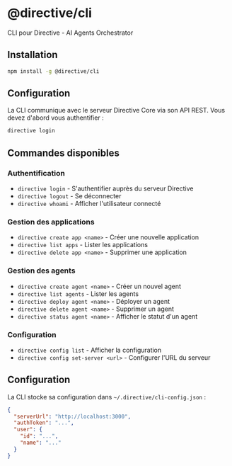 # @directive/cli

CLI pour Directive - AI Agents Orchestrator

## Installation

```bash
npm install -g @directive/cli
```

## Configuration

La CLI communique avec le serveur Directive Core via son API REST. Vous devez d'abord vous authentifier :

```bash
directive login
```

## Commandes disponibles

### Authentification
- `directive login` - S'authentifier auprès du serveur Directive
- `directive logout` - Se déconnecter
- `directive whoami` - Afficher l'utilisateur connecté

### Gestion des applications
- `directive create app <name>` - Créer une nouvelle application
- `directive list apps` - Lister les applications
- `directive delete app <name>` - Supprimer une application

### Gestion des agents
- `directive create agent <name>` - Créer un nouvel agent
- `directive list agents` - Lister les agents
- `directive deploy agent <name>` - Déployer un agent
- `directive delete agent <name>` - Supprimer un agent
- `directive status agent <name>` - Afficher le statut d'un agent

### Configuration
- `directive config list` - Afficher la configuration
- `directive config set-server <url>` - Configurer l'URL du serveur

## Configuration

La CLI stocke sa configuration dans `~/.directive/cli-config.json` :

```json
{
  "serverUrl": "http://localhost:3000",
  "authToken": "...",
  "user": {
    "id": "...",
    "name": "..."
  }
}
``` 